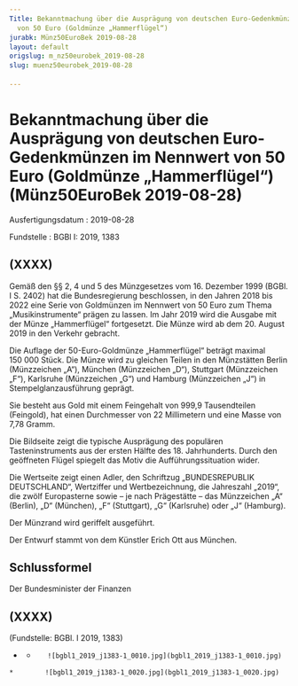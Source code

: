 ```yaml
---
Title: Bekanntmachung über die Ausprägung von deutschen Euro-Gedenkmünzen im Nennwert
  von 50 Euro (Goldmünze „Hammerflügel“)
jurabk: Münz50EuroBek 2019-08-28
layout: default
origslug: m_nz50eurobek_2019-08-28
slug: muenz50eurobek_2019-08-28

---
```


# Bekanntmachung über die Ausprägung von deutschen Euro-Gedenkmünzen im Nennwert von 50 Euro (Goldmünze „Hammerflügel“) (Münz50EuroBek 2019-08-28)

Ausfertigungsdatum
:   2019-08-28

Fundstelle
:   BGBl I: 2019, 1383


## (XXXX)

Gemäß den §§ 2, 4 und 5 des Münzgesetzes vom 16. Dezember 1999 (BGBl. I S. 2402) hat die Bundesregierung beschlossen, in den Jahren 2018 bis 2022 eine Serie von Goldmünzen im Nennwert von 50 Euro zum Thema „Musikinstrumente“ prägen zu lassen. Im Jahr 2019 wird die Ausgabe mit der Münze „Hammerflügel“ fortgesetzt. Die Münze wird ab dem 20. August 2019 in den Verkehr gebracht.

Die Auflage der 50-Euro-Goldmünze „Hammerflügel“ beträgt maximal 150 000 Stück. Die Münze wird zu gleichen Teilen in den Münzstätten Berlin (Münzzeichen „A“), München (Münzzeichen „D“), Stuttgart (Münzzeichen „F“), Karlsruhe (Münzzeichen „G“) und Hamburg (Münzzeichen „J“) in Stempelglanzausführung geprägt.

Sie besteht aus Gold mit einem Feingehalt von 999,9 Tausendteilen (Feingold), hat einen Durchmesser von 22 Millimetern und eine Masse von 7,78 Gramm.

Die Bildseite zeigt die typische Ausprägung des populären Tasteninstruments aus der ersten Hälfte des 18. Jahrhunderts. Durch den geöffneten Flügel spiegelt das Motiv die Aufführungssituation wider.

Die Wertseite zeigt einen Adler, den Schriftzug „BUNDESREPUBLIK DEUTSCHLAND“, Wertziffer und Wertbezeichnung, die Jahreszahl „2019“, die zwölf Europasterne sowie – je nach Prägestätte – das Münzzeichen „A“ (Berlin), „D“ (München), „F“ (Stuttgart), „G“ (Karlsruhe) oder „J“ (Hamburg).

Der Münzrand wird geriffelt ausgeführt.

Der Entwurf stammt von dem Künstler Erich Ott aus München.


## Schlussformel

Der Bundesminister der Finanzen


## (XXXX)

(Fundstelle: BGBl. I 2019, 1383)


*    *        ![bgbl1_2019_j1383-1_0010.jpg](bgbl1_2019_j1383-1_0010.jpg)
    *        ![bgbl1_2019_j1383-1_0020.jpg](bgbl1_2019_j1383-1_0020.jpg)


